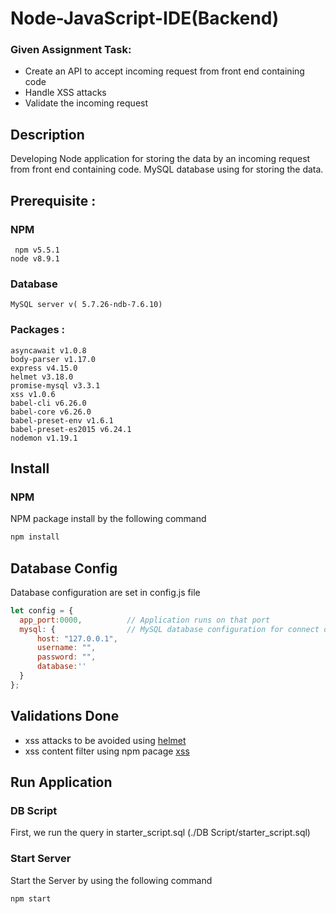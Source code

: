 # Node-JavaScript-IDE(Backend)

### Given Assignment Task:

* Create an API to accept incoming request from front end containing code
* Handle XSS attacks
* Validate the incoming request

## Description 
  Developing Node application for storing the data by an incoming request from front end containing code. 
    MySQL database using for storing the data.

## Prerequisite :
### NPM
     npm v5.5.1
    node v8.9.1
### Database
    MySQL server v( 5.7.26-ndb-7.6.10)
  
### Packages :
    asyncawait v1.0.8
    body-parser v1.17.0
    express v4.15.0
    helmet v3.18.0
    promise-mysql v3.3.1
    xss v1.0.6
    babel-cli v6.26.0
    babel-core v6.26.0
    babel-preset-env v1.6.1
    babel-preset-es2015 v6.24.1
    nodemon v1.19.1
    
 
## Install

### NPM
 NPM package  install by the following command

```bash
npm install
```
## Database Config
  Database configuration are set in config.js file
  ```javascript
  let config = {
    app_port:0000,          // Application runs on that port
    mysql: {                // MySQL database configuration for connect database
        host: "127.0.0.1",
        username: "",
        password: "",
        database:''
    }
  };
  ```
## Validations Done

* xss attacks to be avoided using [helmet](https://www.npmjs.com/package/helmet)  
* xss content filter using npm pacage [xss](https://www.npmjs.com/package/xss)

## Run Application
### DB Script
  First, we run the query in starter_script.sql (./DB Script/starter_script.sql)

### Start Server
  Start the Server by using the following command
  ```bash
npm start
```
